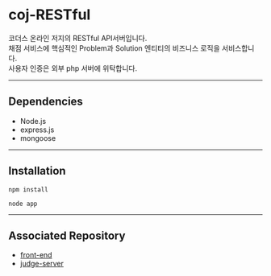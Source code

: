 # coj-RESTful

코더스 온라인 저지의 RESTful API서버입니다.   
채점 서비스에 핵심적인 Problem과 Solution 엔티티의 비즈니스 로직을 서비스합니다.   
사용자 인증은 외부 php 서버에 위탁합니다.

---

## Dependencies

- Node.js
- express.js
- mongoose

---

## Installation

```
npm install

node app
```
---

## Associated Repository

- [front-end](https://github.com/ondal1997/coj-fe)
- [judge-server](https://github.com/ondal1997/sandboxWrapper)
